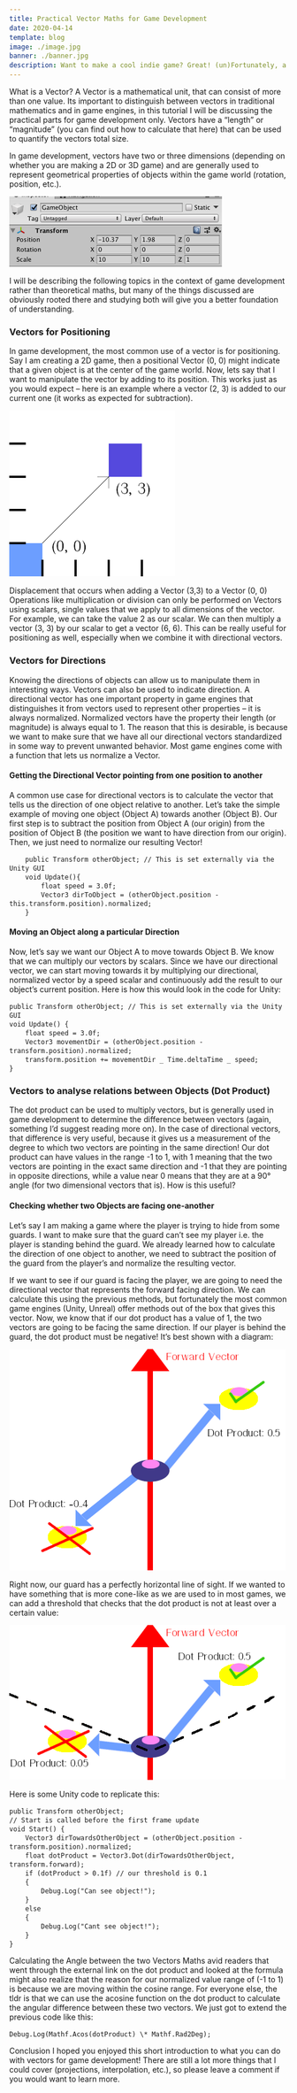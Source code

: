 ```yaml
---
title: Practical Vector Maths for Game Development
date: 2020-04-14
template: blog
image: ./image.jpg
banner: ./banner.jpg
description: Want to make a cool indie game? Great! (un)Fortunately, a lot of interesting game mechanics are going to require a bit of maths. In this tutorial, I’ll be explaining some of the common operations that are used for implementing automated turrets, AI field of vision, projectiles, and many more.
---
```


What is a Vector?
A Vector is a mathematical unit, that can consist of more than one value. Its important to distinguish between vectors in traditional mathematics and in game engines, in this tutorial I will be discussing the practical parts for game development only. Vectors have a “length” or “magnitude” (you can find out how to calculate that here) that can be used to quantify the vectors total size.

In game development, vectors have two or three dimensions (depending on whether you are making a 2D or 3D game) and are generally used to represent geometrical properties of objects within the game world (rotation, position, etc.).

![The Unity Editor showing the transform information (rotation, scale, position) of a Game Object](./vectors-unity-gui.png)

I will be describing the following topics in the context of game development rather than theoretical maths, but many of the things discussed are obviously rooted there and studying both will give you a better foundation of understanding.

### Vectors for Positioning

In game development, the most common use of a vector is for positioning. Say I am creating a 2D game, then a positional Vector (0, 0) might indicate that a given object is at the center of the game world. Now, lets say that I want to manipulate the vector by adding to its position. This works just as you would expect – here is an example where a vector (2, 3) is added to our current one (it works as expected for subtraction).

![Diagram showing the way in which addition can be used to manipulate Vectors](./vector-addition-example.png)

Displacement that occurs when adding a Vector (3,3) to a Vector (0, 0)
Operations like multiplication or division can only be performed on Vectors using scalars, single values that we apply to all dimensions of the vector. For example, we can take the value 2 as our scalar. We can then multiply a vector (3, 3) by our scalar to get a vector (6, 6). This can be really useful for positioning as well, especially when we combine it with directional vectors.

### Vectors for Directions

Knowing the directions of objects can allow us to manipulate them in interesting ways. Vectors can also be used to indicate direction. A directional vector has one important property in game engines that distinguishes it from vectors used to represent other properties – it is always normalized. Normalized vectors have the property their length (or magnitude) is always equal to 1. The reason that this is desirable, is because we want to make sure that we have all our directional vectors standardized in some way to prevent unwanted behavior. Most game engines come with a function that lets us normalize a Vector.

#### Getting the Directional Vector pointing from one position to another

A common use case for directional vectors is to calculate the vector that tells us the direction of one object relative to another. Let’s take the simple example of moving one object (Object A) towards another (Object B). Our first step is to subtract the position from Object A (our origin) from the position of Object B (the position we want to have direction from our origin). Then, we just need to normalize our resulting Vector!

```
    public Transform otherObject; // This is set externally via the Unity GUI
    void Update(){
        float speed = 3.0f;
        Vector3 dirToObject = (otherObject.position - this.transform.position).normalized;
    }
```

#### Moving an Object along a particular Direction

Now, let’s say we want our Object A to move towards Object B. We know that we can multiply our vectors by scalars. Since we have our directional vector, we can start moving towards it by multiplying our directional, normalized vector by a speed scalar and continuously add the result to our object’s current position. Here is how this would look in the code for Unity:

```
public Transform otherObject; // This is set externally via the Unity GUI
void Update() {
    float speed = 3.0f;
    Vector3 movementDir = (otherObject.position - transform.position).normalized;
    transform.position += movementDir _ Time.deltaTime _ speed;
}
```

### Vectors to analyse relations between Objects (Dot Product)

The dot product can be used to multiply vectors, but is generally used in game development to determine the difference between vectors (again, something I’d suggest reading more on). In the case of directional vectors, that difference is very useful, because it gives us a measurement of the degree to which two vectors are pointing in the same direction! Our dot product can have values in the range -1 to 1, with 1 meaning that the two vectors are pointing in the exact same direction and -1 that they are pointing in opposite directions, while a value near 0 means that they are at a 90° angle (for two dimensional vectors that is). How is this useful?

#### Checking whether two Objects are facing one-another

Let’s say I am making a game where the player is trying to hide from some guards. I want to make sure that the guard can’t see my player i.e. the player is standing behind the guard. We already learned how to calculate the direction of one object to another, we need to subtract the position of the guard from the player’s and normalize the resulting vector.

If we want to see if our guard is facing the player, we are going to need the directional vector that represents the forward facing direction. We can calculate this using the previous methods, but fortunately the most common game engines (Unity, Unreal) offer methods out of the box that gives this vector. Now, we know that if our dot product has a value of 1, the two vectors are going to be facing the same direction. If our player is behind the guard, the dot product must be negative! It’s best shown with a diagram:

![Diagram showing a player that is in the line of site because the dot product is positive and one that is not (negative dot product)](./dot-product.png)

Right now, our guard has a perfectly horizontal line of sight. If we wanted to have something that is more cone-like as we are used to in most games, we can add a threshold that checks that the dot product is not at least over a certain value:

![Diagram showing how adding a minimum threshold can allow for a cone-like field of vision](./dot-product-with-threshold.png)

Here is some Unity code to replicate this:

```
public Transform otherObject;
// Start is called before the first frame update
void Start() {
    Vector3 dirTowardsOtherObject = (otherObject.position - transform.position).normalized;
    float dotProduct = Vector3.Dot(dirTowardsOtherObject, transform.forward);
    if (dotProduct > 0.1f) // our threshold is 0.1
    {
        Debug.Log("Can see object!");
    }
    else
    {
        Debug.Log("Cant see object!");
    }
}
```

Calculating the Angle between the two Vectors
Maths avid readers that went through the external link on the dot product and looked at the formula might also realize that the reason for our normalized value range of (-1 to 1) is because we are moving within the cosine range. For everyone else, the tldr is that we can use the acosine function on the dot product to calculate the angular difference between these two vectors. We just got to extend the previous code like this:

```
Debug.Log(Mathf.Acos(dotProduct) \* Mathf.Rad2Deg);
```

Conclusion
I hoped you enjoyed this short introduction to what you can do with vectors for game development! There are still a lot more things that I could cover (projections, interpolation, etc.), so please leave a comment if you would want to learn more.
